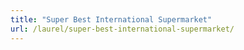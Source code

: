 ```yaml
---
title: "Super Best International Supermarket"
url: /laurel/super-best-international-supermarket/
---
```

